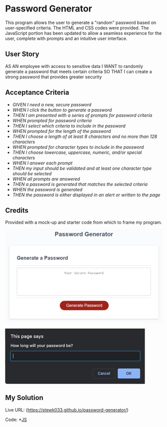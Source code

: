 # Password Generator

This program allows the user to generate a "random" password based on user-specified criteria. The HTML and CSS codes were provided. The JavaScript portion has been updated to allow a seamless experience for the user, complete with prompts and an intuitive user interface.

## User Story
AS AN employee with access to sensitive data
I WANT to randomly generate a password that meets certain criteria
SO THAT I can create a strong password that provides greater security

## Acceptance Criteria
* _GIVEN I need a new, secure password_
* _WHEN I click the button to generate a password_
* _THEN I am presented with a series of prompts for password criteria_
* _WHEN prompted for password criteria_
* _THEN I select which criteria to include in the password_
* _WHEN prompted for the length of the password_
* _THEN I choose a length of at least 8 characters and no more than 128 characters_
* _WHEN prompted for character types to include in the password_
* _THEN I choose lowercase, uppercase, numeric, and/or special characters_
* _WHEN I answer each prompt_
* _THEN my input should be validated and at least one character type should be selected_
* _WHEN all prompts are answered_
* _THEN a password is generated that matches the selected criteria_
* _WHEN the password is generated_
* _THEN the password is either displayed in an alert or written to the page_

## Credits

Provided with a mock-up and starter code from which to frame my program.

![MOCKUP](https://github.com/stewk033/password-generator/blob/main/assets/images/pg-mockup.png)

![SCREENSHOT](https://github.com/stewk033/password-generator/blob/main/assets/images/pg-screenshot.png)

## My Solution

Live URL: (https://stewk033.github.io/password-generator/)

Code:
*[JS](https://github.com/stewk033/password-generator/blob/main/assets/script.js)